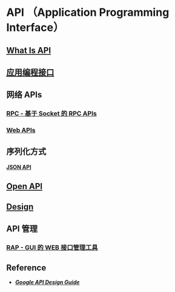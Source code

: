 # API （Application Programming Interface）

## [What Is API](WhatIs.md)

## [应用编程接口](a_Programme-APIs/README.md)

## 网络 APIs
### [RPC - 基于 Socket 的 RPC APIs](e_RPC_APIs/README.md)
### [Web APIs](https://github.com/SC-CS-KS/KS-Web/tree/master/WebAPIs)

## 序列化方式
#### [JSON API](JSON-API/README.md)

## [Open API](z_OpenAPI/README.md)

## [Design](design/README.md)

## API 管理
### [RAP - GUI 的 WEB 接口管理工具](https://github.com/thx/RAP/wiki/about_cn)

## Reference
* ***[Google API Design Guide](https://google-cloud.gitbook.io/api-design-guide/)***

